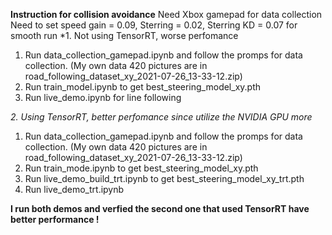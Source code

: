 **Instruction for collision avoidance**
Need Xbox gamepad for data collection
Need to set speed gain = 0.09, Sterring = 0.02, Sterring KD = 0.07 for smooth run
*1. Not using TensorRT, worse perfomance

1. Run data_collection_gamepad.ipynb and follow the promps for data collection. (My own data 420 pictures are in road_following_dataset_xy_2021-07-26_13-33-12.zip)
2. Run train_model.ipynb to get best_steering_model_xy.pth
3. Run live_demo.ipynb for line following

*2. Using TensorRT, better perfomance since utilize the NVIDIA GPU more*

1. Run data_collection_gamepad.ipynb and follow the promps for data collection. (My own data 420 pictures are in road_following_dataset_xy_2021-07-26_13-33-12.zip)
2. Run train_mode.ipynb to get best_steering_model_xy.pth
3. Run live_demo_build_trt.ipynb to get best_steering_model_xy_trt.pth
4. Run live_demo_trt.ipynb

**I run both demos and verfied the second one that used TensorRT have better performance !**
